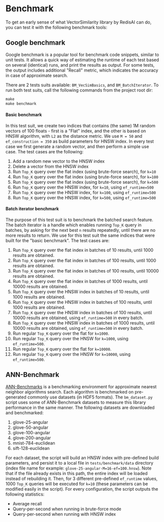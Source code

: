 # Benchmark

To get an early sense of what VectorSimilarity library by RedisAI can do, you can test it with the following benchmark tools:

## Google benchmark

Google benchmark is a popular tool for benchmark code snippets, similar to unit tests. It allows a quick way of estimating the runtime of each test based on several (identical) runs, and print the results as output. For some tests, the output includes additional "Recall" metric, which indicates the accuracy in case of approximate search.

There are 2 tests suits available: `BM_VecSimBasics`, and `BM_BatchIterator`.
To run both test suits, call the following commands from the project root dir:
```asm
make
make benchmark
```

#### Basic benchmark

In this test suit, we create two indices that contains (the same) 1M random vectors of 100 floats - first is a "Flat" index, and the other is based on HNSW algorithm, with `L2` as the distance metric. We use `M = 50` and `ef_construction = 350` as build parameters for HNSW index.
In every test case we first generate a random vector, and then perform a simple use case. The test cases are the following:

1. Add a random new vector to the HNSW index
2. Delete a vector from the HNSW index
3. Run `Top_K` query over the flat index (using brute-force search), for `k=10`
4. Run `Top_K` query over the flat index (using brute-force search), for `k=100`
5. Run `Top_K` query over the flat index (using brute-force search), for `k=500`
6. Run `Top_K` query over the HNSW index, for `k=10`, using `ef_runtime=500`
7. Run `Top_K` query over the HNSW index, for `k=100`, using `ef_runtime=500`
8. Run `Top_K` query over the HNSW index, for `k=500`, using `ef_runtime=500`

#### Batch iterator benchmark

The purpose of this test suit is to benchmark the batched search feature. The batch iterator is a handle which enables running `Top_K` query in batches, by asking for the next best `n` results repeatedly, until there are no more results to return. We use for this test suit the same indices that were built for the "basic benchmark". The test cases are:

1. Run `Top_K` query over the flat index in batches of 10 results, until 1000 results are obtained.
2. Run `Top_K` query over the flat index in batches of 100 results, until 1000 results are obtained.
3. Run `Top_K` query over the flat index in batches of 100 results, until 10000 results are obtained. 
4. Run `Top_K` query over the flat index in batches of 1000 results, until 10000 results are obtained.
5. Run `Top_K` query over the HNSW index in batches of 10 results, until 1000 results are obtained.
6. Run `Top_K` query over the HNSW index in batches of 100 results, until 1000 results are obtained.
7. Run `Top_K` query over the HNSW index in batches of 100 results, until 10000 results are obtained, using `ef_runtime=500` in every batch.
8. Run `Top_K` query over the HNSW index in batches of 1000 results, until 10000 results are obtained, using `ef_runtime=500` in every batch.
9. Run regular `Top_K` query over the flat for `k=1000`. 
10. Run regular `Top_K` query over the HNSW for `k=1000`, using `ef_runtime=500`.
11. Run regular `Top_K` query over the flat for `k=10000`.
12. Run regular `Top_K` query over the HNSW for `k=10000`, using `ef_runtime=500`.


## ANN-Benchmark

[ANN-Benchmarks](http://ann-benchmarks.com/) is a benchmarking environment for approximate nearest neighbor algorithms search. Each algorithm is benchmarked on pre-generated commonly use datasets (in HDF5 formats).
The `bm_dataset.py` script uses some of ANN-Benchmark datasets to measure this library performance in the same manner. The following datasets are downloaded and benchmarked:

1. glove-25-angular
2. glove-50-angular
3. glove-100-angular
4. glove-200-angular
5. mnist-784-euclidean
6. sift-128-euclidean

For each dataset, the script will build an HNSW index with pre-defined build parameters, and persist it to a local file in `tests/benchmark/data` directory (index file name for example: `glove-25-angular-M=16-ef=100.hnsw`). Note that if the file already exists in this path, the entire index will be loaded instead of rebuilding it. Then, for 3 different pre-defined `ef_runtime` values, 1000 `Top_K` queries will be executed for `k=10` (these parameters can be modified easily in the script). For every configuration, the script outputs the following statistics:

- Average recall
- Query-per-second when running in brute-force mode
- Query-per-second when running with HNSW index
